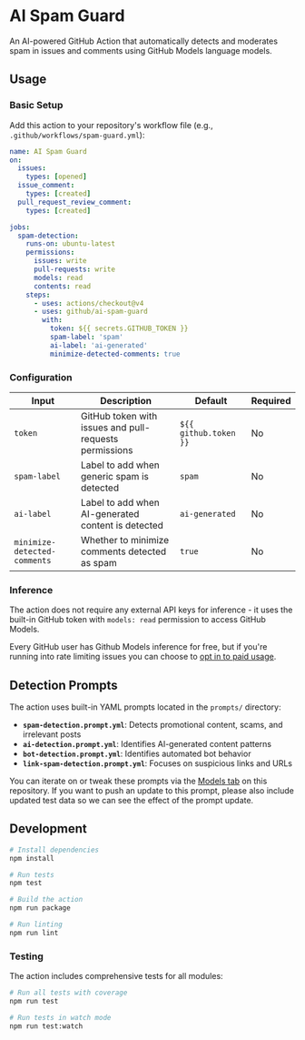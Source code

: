 # AI Spam Guard

An AI-powered GitHub Action that automatically detects and moderates spam in
issues and comments using GitHub Models language models.

## Usage

### Basic Setup

Add this action to your repository's workflow file (e.g.,
`.github/workflows/spam-guard.yml`):

```yaml
name: AI Spam Guard
on:
  issues:
    types: [opened]
  issue_comment:
    types: [created]
  pull_request_review_comment:
    types: [created]

jobs:
  spam-detection:
    runs-on: ubuntu-latest
    permissions:
      issues: write
      pull-requests: write
      models: read
      contents: read
    steps:
      - uses: actions/checkout@v4
      - uses: github/ai-spam-guard
        with:
          token: ${{ secrets.GITHUB_TOKEN }}
          spam-label: 'spam'
          ai-label: 'ai-generated'
          minimize-detected-comments: true
```

### Configuration

| Input                        | Description                                            | Default               | Required |
| ---------------------------- | ------------------------------------------------------ | --------------------- | -------- |
| `token`                      | GitHub token with issues and pull-requests permissions | `${{ github.token }}` | No       |
| `spam-label`                 | Label to add when generic spam is detected             | `spam`                | No       |
| `ai-label`                   | Label to add when AI-generated content is detected     | `ai-generated`        | No       |
| `minimize-detected-comments` | Whether to minimize comments detected as spam          | `true`                | No       |

### Inference

The action does not require any external API keys for inference - it uses the
built-in GitHub token with `models: read` permission to access GitHub Models.

Every GitHub user has Github Models inference for free, but if you're running
into rate limiting issues you can choose to
[opt in to paid usage](https://docs.github.com/en/billing/managing-billing-for-your-products/about-billing-for-github-models).

## Detection Prompts

The action uses built-in YAML prompts located in the `prompts/` directory:

- **`spam-detection.prompt.yml`**: Detects promotional content, scams, and
  irrelevant posts
- **`ai-detection.prompt.yml`**: Identifies AI-generated content patterns
- **`bot-detection.prompt.yml`**: Identifies automated bot behavior
- **`link-spam-detection.prompt.yml`**: Focuses on suspicious links and URLs

You can iterate on or tweak these prompts via the
[Models tab](https://github.com/github/ai-spam-guard/models) on this repository.
If you want to push an update to this prompt, please also include updated test
data so we can see the effect of the prompt update.

## Development

```bash
# Install dependencies
npm install

# Run tests
npm test

# Build the action
npm run package

# Run linting
npm run lint
```

### Testing

The action includes comprehensive tests for all modules:

```bash
# Run all tests with coverage
npm run test

# Run tests in watch mode
npm run test:watch
```
